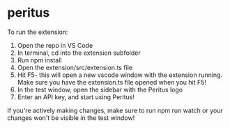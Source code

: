 # peritus

To run the extension:

1. Open the repo in VS Code
2. In terminal, cd into the extension subfolder
3. Run npm install
4. Open the extension/src/extension.ts file
5. Hit F5- this will open a new vscode window with the extension running. 
Make sure you have the extension.ts file opened when you hit F5!
6. In the test window, open the sidebar with the Peritus logo
7. Enter an API key, and start using Peritus!

If you're actively making changes, make sure to run npm run watch or your changes won't be visible in the test window!